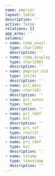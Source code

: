 ```yaml
---
name: pmprior
layout: table
description: ''
active: false
relations: []
app_area: ''
columns:
- name: comp_avail
  type: char(200)
  description: ''
- name: comp_display
  type: char(200)
  description: ''
- name: pmprior_sid
  type: int(4)
  description: ''
- name: pri_desc
  type: char(30)
  description: ''
- name: pri_notes
  type: text
  description: ''
- name: pri_rdef
  type: bit
  description: ''
- name: pri_ref
  type: char(3)
  description: ''
- name: pri_sdef
  type: bit
  description: ''
- name: tstamp
  type: timestamp
  description: ''
---
```


